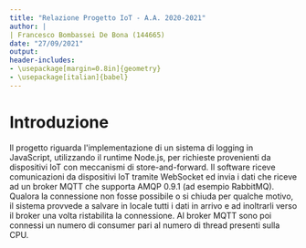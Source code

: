 ```yaml
---
title: "Relazione Progetto IoT - A.A. 2020-2021"
author: |
| Francesco Bombassei De Bona (144665)
date: "27/09/2021"
output:
header-includes:
- \usepackage[margin=0.8in]{geometry}
- \usepackage[italian]{babel}
---
```


# Introduzione
Il progetto riguarda l'implementazione di un sistema di logging in JavaScript, utilizzando il runtime Node.js, per richieste provenienti da dispositivi IoT con meccanismi di store-and-forward.
Il software riceve comunicazioni da dispositivi IoT tramite WebSocket ed invia i dati che riceve ad un broker MQTT che supporta AMQP 0.9.1 (ad esempio RabbitMQ).
Qualora la connessione non fosse possibile o si chiuda per qualche motivo, il sistema provvede a salvare in locale tutti i dati in arrivo e ad inoltrarli verso il broker una volta ristabilita la connessione.
Al broker MQTT sono poi connessi un numero di consumer pari al numero di thread presenti sulla CPU.

# 
